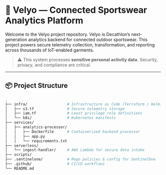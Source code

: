 # 🧭 Velyo — Connected Sportswear Analytics Platform

Welcome to the Velyo project repository. Velyo is Decathlon’s next-generation analytics backend for connected outdoor sportswear. This project powers secure telemetry collection, transformation, and reporting across thousands of IoT-enabled garments.

> ⚠️ This system processes **sensitive personal activity data**. Security, privacy, and compliance are critical.

---

## 📦 Project Structure

```bash
.
├── infra/                  # Infrastructure as Code (Terraform / Helm)
│   ├── s3.tf               # Secure telemetry storage
│   ├── iam.tf              # Least privilege role definitions
│   └── k8s/                # Kubernetes manifests
├── services/
│   ├── analytics-processor/
│   │   ├── Dockerfile      # Containerized backend processor
│   │   ├── app.py
│   │   └── requirements.txt
├── serverless/
│   └── ingest-handler/     # AWS Lambda for secure data intake
├── scripts/
├── .sentinelone/           # Rego policies & config for SentinelOne
├── .github/                # CI/CD workflows
└── README.md
